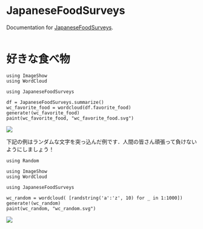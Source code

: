 
# JapaneseFoodSurveys

Documentation for [JapaneseFoodSurveys](https://github.com/terasakisatoshi/JapaneseFoodSurveys.jl).

```@index
```

# 好きな食べ物

```@example wc_food
using ImageShow
using WordCloud

using JapaneseFoodSurveys

df = JapaneseFoodSurveys.summarize()
wc_favorite_food = wordcloud(df.favorite_food)
generate!(wc_favorite_food)
paint(wc_favorite_food, "wc_favorite_food.svg")
```

![](wc_favorite_food.svg)

下記の例はランダムな文字を突っ込んだ例です．人間の皆さん頑張って負けないようにしましょう！

```@example wc_random
using Random

using ImageShow
using WordCloud

using JapaneseFoodSurveys

wc_random = wordcloud( [randstring('a':'z', 10) for _ in 1:1000])
generate!(wc_random)
paint(wc_random, "wc_random.svg")
```

![](wc_random.svg)

